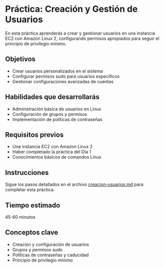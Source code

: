 # Práctica: Creación y Gestión de Usuarios

En esta práctica aprenderás a crear y gestionar usuarios en una instancia EC2 con Amazon Linux 2, configurando permisos apropiados para seguir el principio de privilegio mínimo.

## Objetivos
- Crear usuarios personalizados en el sistema
- Configurar permisos sudo para usuarios específicos
- Gestionar configuraciones avanzadas de cuentas

## Habilidades que desarrollarás
- Administración básica de usuarios en Linux
- Configuración de grupos y permisos
- Implementación de políticas de contraseñas

## Requisitos previos
- Una instancia EC2 con Amazon Linux 2
- Haber completado la práctica del Día 1
- Conocimientos básicos de comandos Linux

## Instrucciones

Sigue los pasos detallados en el archivo [creacion-usuarios.md](creacion-usuarios.md) para completar esta práctica.

## Tiempo estimado
45-60 minutos

## Conceptos clave
- Creación y configuración de usuarios
- Grupos y permisos sudo
- Políticas de contraseñas y caducidad
- Principio de privilegio mínimo
